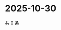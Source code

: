 # 2025-10-30

共 0 条

<!-- BEGIN ZHIHUVIDEO -->
<!-- 最后更新时间 Thu Oct 30 2025 04:13:12 GMT+0800 (China Standard Time) -->

<!-- END ZHIHUVIDEO -->
